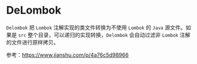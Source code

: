 # DeLombok

`Delombok` 把 `Lombok` 注解实现的类文件转换为不使用 `Lombok` 的 `Java` 源文件。如果是 `src` 整个目录，可以递归的实现转换，`Delombok` 会自动过滤非 `Lombok` 注解的文件进行原样拷贝。

参考：https://www.jianshu.com/p/4a76c5d98966
